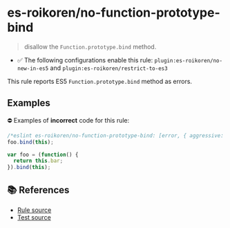 # es-roikoren/no-function-prototype-bind
> disallow the `Function.prototype.bind` method.

- ✅ The following configurations enable this rule: `plugin:es-roikoren/no-new-in-es5` and `plugin:es-roikoren/restrict-to-es3`

This rule reports ES5 `Function.prototype.bind` method as errors.

## Examples

⛔ Examples of **incorrect** code for this rule:

```js
/*eslint es-roikoren/no-function-prototype-bind: [error, { aggressive: true }] */
foo.bind(this);

var foo = (function() {
  return this.bar;
}).bind(this);
```

## 📚 References

- [Rule source](https://github.com/roikoren755/eslint-plugin-es/blob/v2.0.5/src/rules/no-function-prototype-bind.ts)
- [Test source](https://github.com/roikoren755/eslint-plugin-es/blob/v2.0.5/tests/src/rules/no-function-prototype-bind.ts)
